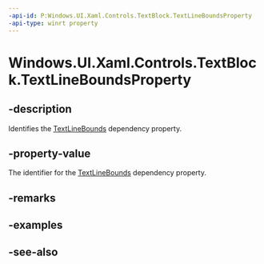 ```yaml
---
-api-id: P:Windows.UI.Xaml.Controls.TextBlock.TextLineBoundsProperty
-api-type: winrt property
---
```


<!-- Property syntax
public Windows.UI.Xaml.DependencyProperty TextLineBoundsProperty { get; }
-->

# Windows.UI.Xaml.Controls.TextBlock.TextLineBoundsProperty

## -description
Identifies the [TextLineBounds](textblock_textlinebounds.md) dependency property.



## -property-value
The identifier for the [TextLineBounds](textblock_textlinebounds.md) dependency property.

## -remarks

## -examples

## -see-also
